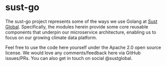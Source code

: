 # sust-go

The sust-go project represents some of the ways we use Golang at [Sust Global](https://www.sustglobal.com/).
Specifically, the modules herein provide some core reusable components that underpin our microservice architecture, enabling us to focus on our growing climate data platform.

Feel free to use the code here yourself under the Apache 2.0 open source license.
We would love any comments/feedback here via GitHub issues/PRs. 
You can also get in touch on social @sustglobal.

